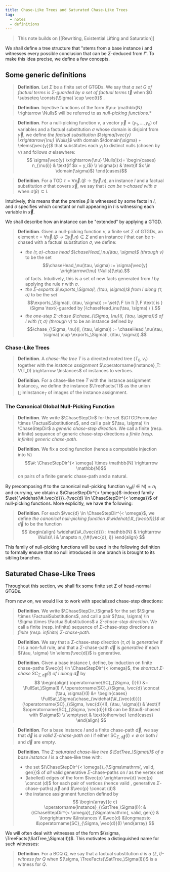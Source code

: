 ```yaml
---
title: Chase-Like Trees and Saturated Chase-Like Trees
tag:
  - notes
  - definitions
---
```


> This note builds on [[Rewriting, Existential Lifting and Saturation]]

We shall define a tree structure that "stems from a base instance $I$ and witnesses every possible conclusion that can be $\Sigma$-deduced from $I$". To make this idea precise, we define a few concepts.

## Some generic definitions 

> **Definition**. Let $\Sigma$ be a finite set of GTGDs. We say that _a set $G$ of factual terms is $\Sigma$-guarded by a set of factual terms $\vec{t}$_ when $G \subseteq \consts(\Sigma) \cup \vec{t}$ .

> **Definition**. Injective functions of the form $\nu: \mathbb{N} \rightarrow \Nulls$ will be referred to as *null-picking functions*.*

> **Definition**. For a null-picking function $\nu$, a vector $\vec{y} = (y_1, \ldots, y_n)$ of variables and a factual substitution $\sigma$ whose domain is disjoint from $\vec{y}$, we define *the factual substitution $\sigma[\vec{y} \xrightarrow{\nu} \Nulls]$* with domain $\domain(\sigma) + \elems(\vec{y})$ that substitutes each $y_i$ to distinct nulls (chosen by $\nu$) and follows $\sigma$ elsewhere: $$
\sigma[\vec{y} \xrightarrow{\nu} \Nulls](x)=
\begin{cases}
    n_{\nu(i)} & \text{if $x = y_i$} \\
    \sigma(x) & \text{if $x \in \domain(\sigma)$}
\end{cases}$$

> **Definition**. For a TGD $\tau = \forall \vec{x}. (\beta \rightarrow \exists \vec{y}. \eta)$, an instance $I$ and a factual substitution $\sigma$ that covers $\vec{x}$, we say that *$I$ can be $\tau$-chased with $\sigma$* when $\sigma(\beta) \subseteq I$.

Intuitively, this means that the premise $\beta$ is witnessed by some facts in $I$, and $\sigma$ specifies which constant or null appearing in $I$ is witnessing each variable in $\vec{x}$.

We shall describe how an instance can be "extended" by applying a GTGD.

> **Definition**. Given a null-picking function $\nu$, a finite set $\Sigma$ of GTGDs, an element $\tau = \forall \vec{x}. (\beta \rightarrow \exists \vec{y}. \eta) \in \Sigma$ and an instance $I$ that can be $\tau$-chased with a factual substitution $\sigma$, we define:
>  - *the $(\tau, \sigma)$-chase head $\chaseHead_\nu(\tau, \sigma)$ (through $\nu$)* to be the set $$\chaseHead_\nu(\tau, \sigma) := \sigma[\vec{y} \xrightarrow{\nu} \Nulls](\eta).$$ of facts. 
>    Intuitively, this is a set of new facts generated from $I$ by applying the rule $\tau$ with $\sigma$.
>  - *the $\Sigma$-exports $\exports_\Sigma(I, (\tau, \sigma))$ from $I$ along $(\tau, \sigma)$* to be the set $$\exports_\Sigma(I, (\tau, \sigma)) := \set{\ F \in I\ |\ F \text{ is } \Sigma \text{-guarded by }\chaseHead_\nu(\tau, \sigma) \ }.$$
>  - *the one-step $\Sigma$-chase $\chase_{\Sigma, \nu}(I, (\tau, \sigma))$ of $I$ with $(\tau, \sigma)$ (through $\nu$)* to be an instance defined by  $$\chase_{\Sigma, \nu}(I, (\tau, \sigma)) := \chaseHead_\nu(\tau, \sigma) \cup \exports_\Sigma(I, (\tau, \sigma)).$$

### Chase-Like Trees

> **Definition**. A *chase-like tree $T$* is a directed rooted tree $(T_0, v_r)$ together with the *instance assignment* $\operatorname{Instance}_T: V(T_0) \rightarrow \Instances$ of instances to vertices.

> **Definition**. For a chase-like tree $T$ with the instance assignment $\operatorname{Instance}_T$, we define the instance $\TreeFacts(T)$ as the union $\bigcup \mathrm{im} \operatorname{Instance}_T$ of images of the instance assignment.

### The Canonical Global Null-Picking Function

> **Definition**. We write $\ChaseStepDir$ for the set $\GTGDFormulae \times \FactualSubstitutions$, and call a pair $(\tau, \sigma) \in \ChaseStepDir$ a *generic chase-step direction*. We call a finite (resp. infinite) sequence of generic chase-step directions a *finite (resp. infinite) generic chase-path*.

>**Definition**. We fix a coding function (hence a computable injection into $\mathbb{N}$) $$\#: \ChaseStepDir^{< \omega} \times \mathbb{N} \rightarrow \mathbb{N}$$ on pairs of a finite generic chase-path and a natural.

By precomposing $\#$ to the canonical null-picking function $\nu_{\mathrm{id}}(i \in \mathbb{N}) = n_i$ and currying, we obtain a $\ChaseStepDir^{< \omega}$-indexed family $\set{ \widehat{\#_\vec{d}}}_{\vec{d} \in \ChaseStepDir^{< \omega}}$ of null-picking functions. More explicitly, we have the following:

>**Definition**. For each $\vec{d} \in \ChaseStepDir^{< \omega}$, we define *the canonical null-picking function $\widehat{\#_{\vec{d}}}$ at $\vec{d}$* to be the function $$
\begin{align}
\widehat{\#_{\vec{d}}} : \mathbb{N} & \rightarrow \Nulls\\
                                   i & \mapsto n_{\#(\vec{d}, i)}
\end{align}
$$

This family of null-picking functions will be used in the following definition to formally ensure that no null introduced in one branch is brought to its sibling branches.

## Saturated Chase-Like Trees

Throughout this section, we shall fix some finite set $\Sigma$ of head-normal GTGDs.

From now on, we would like to work with specialized chase-step directions:

> **Definition**. We write $\ChaseStepDir_\Sigma$ for the set $\Sigma \times \FactualSubstitutions$, and call a pair $(\tau, \sigma) \in \Sigma \times \FactualSubstitutions$ a *$\Sigma$-chase-step direction*. We call a finite (resp. infinite) sequence of $\Sigma$-chase-step directions a *finite (resp. infinite) $\Sigma$-chase-path*.

> **Definition**. We say that a $\Sigma$-chase-step direction $(\tau, \sigma)$ is *generative* if $\tau$ is a non-full rule, and that a $\Sigma$-chase-path $\vec{d}$ is *generative* if each $(\tau, \sigma) \in \elems(\vec{d})$ is generative.

> **Definition**. Given a base instance $I$, define, by induction on finite chase-paths $\vec{d} \in \ChaseStepDir^{< \omega}$, the *shortcut $\Sigma$-chase $\operatorname{SC}_{\Sigma, \vec{d}}(I)$ of $I$ along $\vec{d}$* by $$
\begin{align}
  \operatorname{SC}_{\Sigma, ()}(I) &= \FullSat_\Sigma(I) \\
  \operatorname{SC}_{\Sigma, \vec{d} \concat (\tau, \sigma)}(I) &=
    \begin{cases}
      \FullSat_\Sigma(\chase_{\widehat{\#_{\vec{d}}}}(\operatorname{SC}_{\Sigma, \vec{d}}(I), (\tau, \sigma))) & \text{if $\operatorname{SC}_{\Sigma, \vec{d}}(I)$ can be $\tau$-chased with $\sigma$} \\
      \emptyset & \text{otherwise}
    \end{cases}
\end{align}
$$

> **Definition**. For a base instance $I$ and a finite chase-path $\vec{d}$, we say that $\vec{d}$ is *a valid $\Sigma$-chase-path on $I$* if either $\operatorname{SC}_{\Sigma, \vec{d}}(I) \neq \emptyset$ or both $I$ and $\vec{d}$ are empty.

> **Definition**. The *$\Sigma$-saturated chase-like tree $\SatTree_\Sigma(I)$ of a base instance $I$* is a chase-like tree with:
>  - the set $(\ChaseStepDir^{< \omega})_{\Sigma\mathrm{, valid, gen}}$ of *all* valid generative $\Sigma$-chase-paths on $I$ as the vertex set
>  - (labelled) edges of the form $\vec{p} \xrightarrow{d} \vec{p} \concat (d)$ for each pair of vertices (hence valid , generative $\Sigma$-chase-paths) $\vec{p}$ and $\vec{p} \concat (d)$
>  - the instance assignment function defined by $$
\begin{array}{c c}
\operatorname{Instance}_{\SatTree_\Sigma(I)}:
  &(\ChaseStepDir^{< \omega})_{\Sigma\mathrm{, valid, gen}} & \longrightarrow &\Instances \\
  &\vec{d} &\longmapsto &\operatorname{SC}_{\Sigma, \vec{d}}(I)
\end{array}
$$

We will often deal with witnesses of the form $(\sigma, \TreeFacts(\SatTree_\Sigma(I)))$. This motivates a distinguished name for such witnesses:

> **Definition**. For a BCQ $Q$, we say that a factual substitution $\sigma$ is *a $(\Sigma, I)$-witness for $Q$* when $(\sigma, \TreeFacts(\SatTree_\Sigma(I)))$ is a witness for $Q$.

